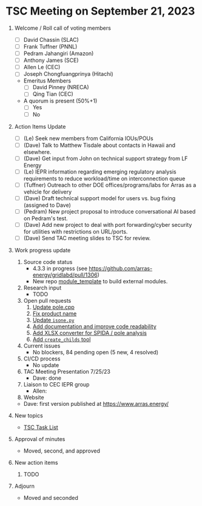 # TSC Meeting on September 21, 2023

1. Welcome / Roll call of voting members
   - [ ] David Chassin (SLAC)
   - [ ] Frank Tuffner (PNNL)
   - [ ] Pedram Jahangiri (Amazon)
   - [ ] Anthony James (SCE)
   - [ ] Allen Le (CEC)
   - [ ] Joseph Chongfuangprinya (Hitachi)
   
   * Emeritus Members
     - [ ] David Pinney (NRECA)
     - [ ] Qing Tian (CEC)
    
   * A quorum is present (50%+1)
     - [ ] Yes
     - [ ] No
    
2. Action Items Update
   - [ ] (Le) Seek new members from California IOUs/POUs
   - [ ] (Dave) Talk to Matthew Tisdale about contacts in Hawaii and elsewhere.
   - [ ] (Dave) Get input from John on technical support strategy from LF Energy
   - [ ] (Le) IEPR information regarding emerging regulatory analysis requirements to reduce workload/time on interconnection queue
   - [ ] (Tuffner) Outreach to other DOE offices/programs/labs for Arras as a vehicle for delivery
   - [ ] (Dave) Draft technical support model for users vs. bug fixing (assigned to Dave)
   - [ ] (Pedram) New project proposal to introduce conversational AI based on Pedram's test.
   - [ ] (Dave) Add new project to deal with port forwarding/cyber security for utilities with restrictions on URL/ports.
   - [ ] (Dave) Send TAC meeting slides to TSC for review.

3. Work progress update
   1. Source code status
      - 4.3.3 in progress (see https://github.com/arras-energy/gridlabd/pull/1306)
      - New repo [module_template](https://github.com/arras-energy/module_template) to build external modules.
   2. Research input
      - TODO
   3. Open pull requests
        1. [Update pole.cpp](https://github.com/arras-energy/gridlabd/pull/1324)
        2. [Fix product name](https://github.com/arras-energy/gridlabd/pull/1325)
        3. [Update `isone.py`](https://github.com/arras-energy/gridlabd/pull/1329)
        4. [Add documentation and improve code readability](https://github.com/arras-energy/gridlabd/pull/1330)
        5. [Add XLSX converter for SPIDA / pole analysis](https://github.com/arras-energy/gridlabd/pull/1331)
        6. [Add `create_childs` tool](https://github.com/arras-energy/gridlabd/pull/1335)
   4. Current issues
      - No blockers, 84 pending open (5 new, 4 resolved)
   5. CI/CD process
      - No update
   6. TAC Meeting Presentation 7/25/23
      - Dave: done
   8. Liaison to CEC IEPR group
      - Allen:
   10. Website
      - Dave: first version published at https://www.arras.energy/

4. New topics 
   - [TSC Task List](https://github.com/arras-energy/tsc/issues/2)

5. Approval of minutes
   - Moved, second, and approved

6. New action items 
   1. TODO

7. Adjourn
   - Moved and seconded
